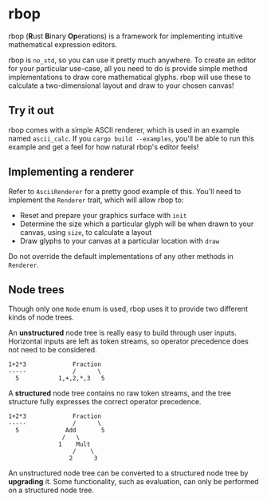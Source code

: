 # rbop

rbop (**R**ust **B**inary **Op**erations) is a framework for implementing intuitive mathematical
expression editors.

rbop is `no_std`, so you can use it pretty much anywhere. To create an editor for your particular
use-case, all you need to do is provide simple method implementations to draw core mathematical
glyphs. rbop will use these to calculate a two-dimensional layout and draw to your chosen canvas!

## Try it out

rbop comes with a simple ASCII renderer, which is used in an example named `ascii_calc`. If you
`cargo build --examples`, you'll be able to run this example and get a feel for how natural rbop's 
editor feels!

## Implementing a renderer

Refer to `AsciiRenderer` for a pretty good example of this. You'll need to implement the `Renderer`
trait, which will allow rbop to:

- Reset and prepare your graphics surface with `init`
- Determine the size which a particular glyph will be when drawn to your canvas, using `size`, to
  calculate a layout
- Draw glyphs to your canvas at a particular location with `draw`

Do not override the default implementations of any other methods in `Renderer`.

## Node trees

Though only one `Node` enum is used, rbop uses it to provide two different kinds of node trees.

An **unstructured** node tree is really easy to build through user inputs. Horizontal inputs are
left as token streams, so operator precedence does not need to be considered.

```
1+2*3             Fraction
-----             /      \
  5           1,+,2,*,3   5
```

A **structured** node tree contains no raw token streams, and the tree structure fully expresses the
correct operator precedence.

```
1+2*3             Fraction
-----             /      \
  5             Add       5
               /   \
              1    Mult
                  /    \
                 2      3
```

An unstructured node tree can be converted to a structured node tree by **upgrading** it. Some
functionality, such as evaluation, can only be performed on a structured node tree.
